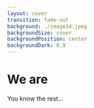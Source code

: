 ```yaml
---
layout: cover
transition: fade-out
background: ./image14.jpeg
backgroundSize: cover
backgroundPosition: center
backgroundDark: 0.9
---
```



# We are

<div class="text-center">You know the rest...</div>
